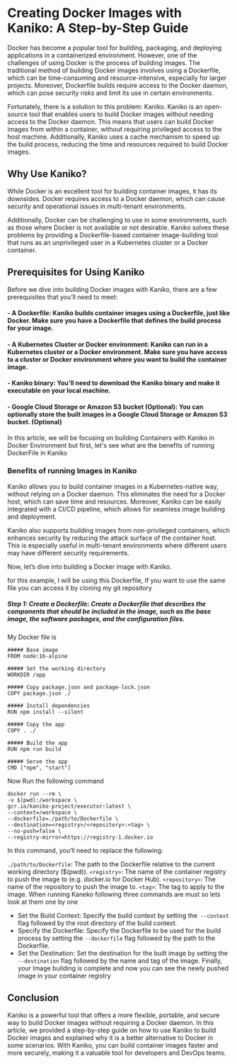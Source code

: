 # Creating Docker Images with Kaniko: A Step-by-Step Guide
Docker has become a popular tool for building, packaging, and deploying applications in a containerized environment. However, one of the challenges of using Docker is the process of building images. The traditional method of building Docker images involves using a Dockerfile, which can be time-consuming and resource-intensive, especially for larger projects. Moreover, Dockerfile builds require access to the Docker daemon, which can pose security risks and limit its use in certain environments.

Fortunately, there is a solution to this problem: Kaniko. Kaniko is an open-source tool that enables users to build Docker images without needing access to the Docker daemon. This means that users can build Docker images from within a container, without requiring privileged access to the host machine. Additionally, Kaniko uses a cache mechanism to speed up the build process, reducing the time and resources required to build Docker images.

## Why Use Kaniko?
While Docker is an excellent tool for building container images, it has its downsides. Docker requires access to a Docker daemon, which can cause security and operational issues in multi-tenant environments.

Additionally, Docker can be challenging to use in some environments, such as those where Docker is not available or not desirable. Kaniko solves these problems by providing a Dockerfile-based container image-building tool that runs as an unprivileged user in a Kubernetes cluster or a Docker container.

## Prerequisites for Using Kaniko
Before we dive into building Docker images with Kaniko, there are a few prerequisites that you’ll need to meet:

#### - A Dockerfile: Kaniko builds container images using a Dockerfile, just like Docker. Make sure you have a Dockerfile that defines the build process for your image.
#### - A Kubernetes Cluster or Docker environment: Kaniko can run in a Kubernetes cluster or a Docker environment. Make sure you have access to a cluster or Docker environment where you want to build the container image.
#### -  Kaniko binary: You’ll need to download the Kaniko binary and make it executable on your local machine.
#### - Google Cloud Storage or Amazon S3 bucket (Optional): You can optionally store the built images in a Google Cloud Storage or Amazon S3 bucket. (Optional)
In this article, we will be focusing on building Containers with Kaniko in Docker Environment but first, let's see what are the benefits of running DockerFile in Kaniko

### Benefits of running Images in Kaniko
Kaniko allows you to build container images in a Kubernetes-native way, without relying on a Docker daemon. This eliminates the need for a Docker host, which can save time and resources. Moreover, Kaniko can be easily integrated with a CI/CD pipeline, which allows for seamless image building and deployment.

Kaniko also supports building images from non-privileged containers, which enhances security by reducing the attack surface of the container host. This is especially useful in multi-tenant environments where different users may have different security requirements.

Now, let’s dive into building a Docker image with Kaniko.

for this example, I will be using this Dockerfile, If you want to use the same file you can access it by cloning my git repository

##### Step 1: Create a Dockerfile: Create a Dockerfile that describes the components that should be included in the image, such as the base image, the software packages, and the configuration files.

My Docker file is

```
##### Base image
FROM node:16-alpine

##### Set the working directory
WORKDIR /app

##### Copy package.json and package-lock.json
COPY package.json ./

##### Install dependencies
RUN npm install --silent

##### Copy the app
COPY . ./

##### Build the app
RUN npm run build

##### Serve the app
CMD ["npm", "start"]
```
Now Run the following command
```
docker run --rm \
-v $(pwd):/workspace \
gcr.io/kaniko-project/executor:latest \
--context=/workspace \
--dockerfile=./path/to/Dockerfile \
--destination=<registry>/<repository>:<tag> \
--no-push=false \
--registry-mirror=https://registry-1.docker.io
```
In this command, you’ll need to replace the following:

`./path/to/Dockerfile`: The path to the Dockerfile relative to the current working directory ($(pwd)).
`<registry>`: The name of the container registry to push the image to (e.g. docker.io for Docker Hub).
`<repository>`: The name of the repository to push the image to.
`<tag>`: The tag to apply to the image.
When running Kaneko following three commands are must so lets look at them one by one

- Set the Build Context: Specify the build context by setting the` --context` flag followed by the root directory of the build context.
- Specify the Dockerfile: Specify the Dockerfile to be used for the build process by setting the `--dockerfile` flag followed by the path to the Dockerfile.
- Set the Destination: Set the destination for the built image by setting the `--destination` flag followed by the name and tag of the image.
Finally, your Image building is complete and now you can see the newly pushed image in your container registry

## Conclusion
Kaniko is a powerful tool that offers a more flexible, portable, and secure way to build Docker images without requiring a Docker daemon. In this article, we provided a step-by-step guide on how to use Kaniko to build Docker images and explained why it is a better alternative to Docker in some scenarios. With Kaniko, you can build container images faster and more securely, making it a valuable tool for developers and DevOps teams.
